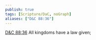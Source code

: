 ```yaml
---
publish: true
tags: [Scripture/DaC, noGraph]
aliases: ["D&C 88:36"]
---
```

[D&C 88:36](https://churchofjesuschrist.org/study/scriptures/dc-testament/dc/88?lang=eng&id=p36#p36) All kingdoms have a law given;
